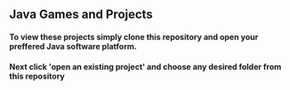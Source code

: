 ## Java Games and Projects
#### To view these projects simply clone this repository and open your preffered Java software platform.
#### Next click 'open an existing project' and choose any desired folder from this repository
